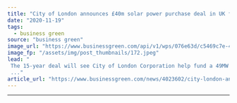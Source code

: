 ```yaml
---
title: "City of London announces £40m solar power purchase deal in UK first"
date: "2020-11-19"
tags: 
  - business green
source: "business green"
image_url: "https://www.businessgreen.com/api/v1/wps/076e63d/c5469c7e-42c2-4f57-9a7b-91e5379c1327/8/city-of-london-sunrise-185x114.jpeg"
image_fp: "/assets/img/post_thumbnails/172.jpeg"
lead: "
 The 15-year deal will see City of London Corporation help fund a 49MW solar farm in Dorset to help power the UK capital's financial district
 ..."
article_url: "https://www.businessgreen.com/news/4023602/city-london-announces-gbp40m-solar-power-purchase-deal-uk"
---
```


---
